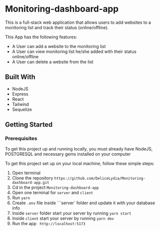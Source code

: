 # Monitoring-dashboard-app

This is a full-stack web application that allows users to add websites to a monitoring list and track their status (online/offline).

This App has the following features:

- A User can add a website to the monitoring list
- A User can view monitoring list he/she added with their status online/offline
- A User can delete a website from the list

## Built With

- NodeJS
- Express
- React
- Tailwind
- Sequelize

## Getting Started

### Prerequisites

To get this project up and running locally, you must already have NodeJS, POSTGRESQL and necessary gems installed on your computer

To get this project set up on your local machine, follow these simple steps:

1. Open terminal
2. Clone the repository 
``` https://github.com/DeliceLydia/Monitoring-dashboard-app.git ```
3. Cd in the project ``` Monitoring-dashboard-app ```
4. Open one terminal for ```server``` and ```client```
5. Run ``` yarn ```
6. Create `.env` file inside ```server` folder and update it with your database info
7. Inside ```server``` folder start your server by running ``` yarn start ```
7. Inside ```client``` start your server by running ```yarn dev```
9. Run the app ``` http://localhost:5173```




